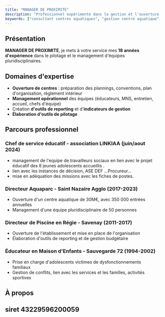 ```yaml
---
title: "MANAGER DE PROXIMITE"
description: "Professionnel expérimenté dans la gestion et l'ouverture de centres aquatiques, au service de vos projets."
keywords: ["consultant centres aquatiques", "gestion centre aquatique", "ouverture de piscine", "expert piscine"]
---
```


## Présentation


 **MANAGER DE PROXIMITE**, je mets à votre service mes **18 années d'expérience** dans le pilotage et le management d'équipes pluridisciplinaires. 

## Domaines d'expertise

- **Ouverture de centres** : préparation des plannings, conventions, plan d'organisation, règlement intérieur
- **Management opérationnel** des équipes (éducateurs, MNS, entretien, accueil, chefs d'équipe) 
- Création **d'outils de reporting** et d'**indicateurs de gestion**
- **Élaboration d'outils de pilotage** 


## Parcours professionnel

### Chef de service éducatif - association LINKIAA (juin/aout 2024)
- management de l'equipe de travailleurs sociaux en lien avec le projet éducatif des 8  jeunes  adolescents accueillis .
- lien avec les instances de décision, ASE DEF ...Procureur...
- mise en adéquation des missions avec les fiches de postes.


### Directeur Aquaparc - Saint Nazaire Agglo (2017-2023)
- Ouverture d'un centre aquatique de 30M€, avec 350 000 entrées annuelles
- Management d'une équipe pluridisciplinaire de 50 personnes

### Directeur de Piscine en Régie - Savenay (2011-2017) 
- Ouverture de l'établissement et mise en place de l'organisation
- Élaboration d'outils de reporting et de gestion budgétaire

### Éducateur en Maison d'Enfants - Sauvegarde 72 (1994-2002)
- Prise en charge d'adolescents victimes de dysfonctionnements familiaux
- Gestion de conflits, lien avec les services et les familles, activités sportives

## À propos



## siret 43229596200059